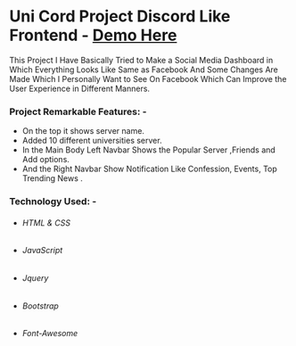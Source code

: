 # Uni Cord Project Discord Like Frontend - [Demo Here](https://sayyedcoding.github.io/unicord-project-discord-like-web-app/)
This Project I Have Basically Tried to Make a Social Media Dashboard in Which Everything Looks Like Same as Facebook And Some Changes Are Made Which I Personally Want to See On Facebook Which Can Improve the User Experience in Different Manners.
### Project Remarkable Features: -
- On the top it shows server name.
- Added 10 different universities server.
- In the Main Body Left Navbar Shows the Popular Server ,Friends and Add options.
- And the Right Navbar Show Notification Like Confession, Events, Top Trending News .


### Technology Used: -
* ###### HTML & CSS
* ###### JavaScript
* ###### Jquery 
* ###### Bootstrap
* ###### Font-Awesome


